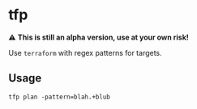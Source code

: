 # tfp

:warning: **This is still an alpha version, use at your own risk!**

Use `terraform` with regex patterns for targets.

## Usage

```
tfp plan -pattern=blah.+blub
```
